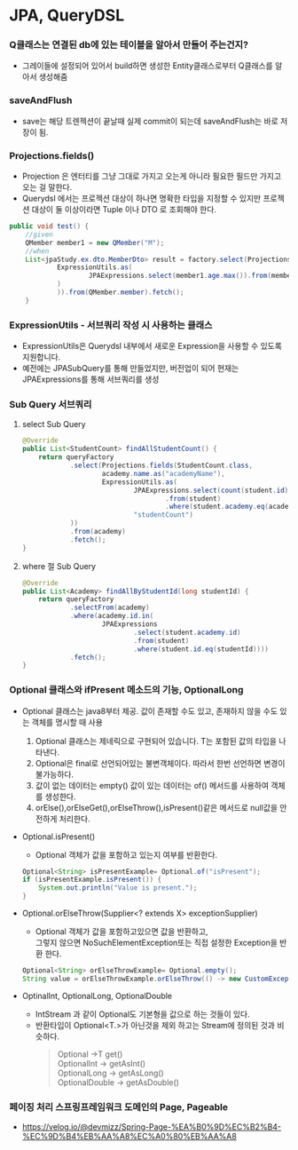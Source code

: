 # JPA, QueryDSL

### Q클래스는 연결된 db에 있는 테이블을 알아서 만들어 주는건지?
- 그레이들에 설정되어 있어서 build하면 생성한 Entity클래스로부터 Q클래스를 알아서 생성해줌

### saveAndFlush
- save는 해당 트렌젝션이 끝날때 실제 commit이 되는데 saveAndFlush는 바로 저장이 됨.

### Projections.fields()
- Projection 은 엔터티를 그냥 그대로 가지고 오는게 아니라 필요한 필드만 가지고 오는 걸 말한다. 
- Querydsl 에서는 프로젝션 대상이 하나면 명확한 타입을 지정할 수 있지만 프로젝션 대상이 둘 이상이라면 Tuple 이나 DTO 로 조회해야 한다.

```java
public void test() {
    //given
    QMember member1 = new QMember("M");
    //when
    List<jpaStudy.ex.dto.MemberDto> result = factory.select(Projections.fields(jpaStudy.ex.dto.MemberDto.class, QMember.member.name,
            ExpressionUtils.as(
                    JPAExpressions.select(member1.age.max()).from(member1), "age"
            )
            )).from(QMember.member).fetch();
    }		
```
  
### ExpressionUtils - 서브쿼리 작성 시 사용하는 클래스
- ExpressionUtils은 Querydsl 내부에서 새로운 Expression을 사용할 수 있도록 지원합니다.
- 예전에는 JPASubQuery를 통해 만들었지만, 버전업이 되어 현재는 JPAExpressions를 통해 서브쿼리를 생성


### Sub Query 서브쿼리
1. select Sub Query
    ```java
    @Override
    public List<StudentCount> findAllStudentCount() {
        return queryFactory
                .select(Projections.fields(StudentCount.class,
                        academy.name.as("academyName"),
                        ExpressionUtils.as(
                                JPAExpressions.select(count(student.id))
                                        .from(student)
                                        .where(student.academy.eq(academy)),
                                "studentCount")
                ))
                .from(academy)
                .fetch();
    }
    ```

2. where 절 Sub Query
    ```java
    @Override
    public List<Academy> findAllByStudentId(long studentId) {
        return queryFactory
                .selectFrom(academy)
                .where(academy.id.in(
                        JPAExpressions
                                .select(student.academy.id)
                                .from(student)
                                .where(student.id.eq(studentId))))
                .fetch();
    }
    ```

### Optional 클래스와 ifPresent 메소드의 기능, OptionalLong
- Optional 클래스는 java8부터 제공. 값이 존재할 수도 있고, 존재하지 않을 수도 있는 객체를 명시할 때 사용
  1. Optional 클래스는 제네릭으로 구현되어 있습니다. T는 포함된 값의 타입을 나타낸다.
  2. Optional은 final로 선언되어있는 불변객체이다. 따라서 한번 선언하면 변경이 불가능하다.
  3. 값이 없는 데이터는 empty() 값이 있는 데이터는 of() 메서드를 사용하여 객체를 생성한다.
  4. orElse(),orElseGet(),orElseThrow(),isPresent()같은 메서드로 null값을 안전하게 처리한다.

- Optional.isPresent()
    - Optional 객체가 값을 포함하고 있는지 여부를 반환한다.
    ```java
    Optional<String> isPresentExample= Optional.of("isPresent");
    if (isPresentExample.isPresent()) {
        System.out.println("Value is present.");
    }
    ```

- Optional.orElseThrow(Supplier<? extends X> exceptionSupplier)
    - Optional 객체가 값을 포함하고있으면 값을 반환하고,  
    그렇지 않으면 NoSuchElementException또는 직접 설정한 Exception을 반환 한다.
    ```java
    Optional<String> orElseThrowExample= Optional.empty();
    String value = orElseThrowExample.orElseThrow(() -> new CustomException("Value not present"));
    ```        

- OptinalInt, OptionalLong, OptionalDouble
    - IntStream 과 같이 Optional도 기본형을 값으로 하는 것들이 있다.
    - 반환타입이 Optional<T.>가 아닌것을 제외 하고는 Stream에 정의된 것과 비슷하다.
        > Optional<T> ->T get()  
         OptionalInt -> getAsInt()  
         OptionalLong -> getAsLong()  
         OptionalDouble -> getAsDouble()  



### 페이징 처리 스프링프레임워크 도메인의 Page, Pageable
- https://velog.io/@devmizz/Spring-Page-%EA%B0%9D%EC%B2%B4-%EC%9D%B4%EB%AA%A8%EC%A0%80%EB%AA%A8
